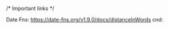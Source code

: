 /* Important links */

Date Fns:  https://date-fns.org/v1.9.0/docs/distanceInWords
cnd:     <script src="http://cdn.date-fns.org/v1.9.0/date_fns.min.js"></script>
